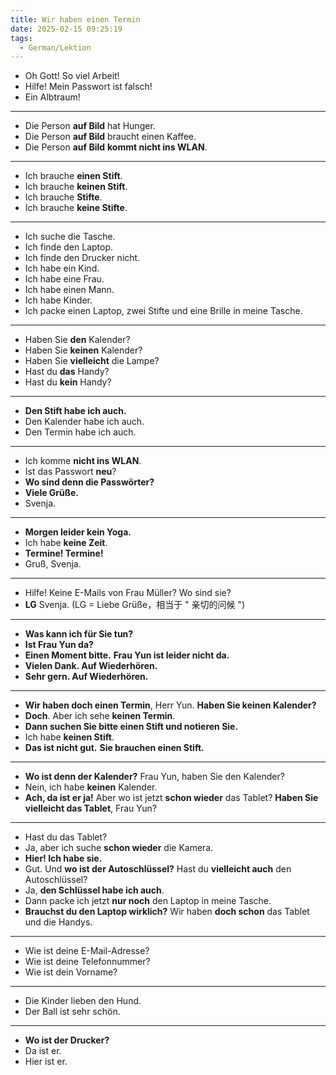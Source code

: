 ```yaml
---
title: Wir haben einen Termin
date: 2025-02-15 09:25:19
tags:
  - German/Lektion
---
```

- Oh Gott! So viel Arbeit!
- Hilfe! Mein Passwort ist falsch!
- Ein Albtraum!
---
- Die Person **auf Bild** hat Hunger.
- Die Person **auf Bild** braucht einen Kaffee.
- Die Person **auf Bild** **kommt nicht ins WLAN**.
---
- Ich brauche **einen Stift**.
- Ich brauche **keinen Stift**.
- Ich brauche **Stifte**.
- Ich brauche **keine Stifte**.
---
- Ich suche die Tasche.
- Ich finde den Laptop.
- Ich finde den Drucker nicht.
- Ich habe ein Kind.
- Ich habe eine Frau.
- Ich habe einen Mann.
- Ich habe Kinder.
- Ich packe einen Laptop, zwei Stifte und eine Brille in meine Tasche.
---
- Haben Sie **den** Kalender?
- Haben Sie **keinen** Kalender?
- Haben Sie **vielleicht** die Lampe?
- Hast du **das** Handy?
- Hast du **kein** Handy?
---
- **Den Stift habe ich auch.**
- Den Kalender habe ich auch.
- Den Termin habe ich auch.
---
- Ich komme **nicht ins WLAN**.
- Ist das Passwort **neu**?
- **Wo sind denn die Passwörter?**
- **Viele Grüße.**
- Svenja.
---
- **Morgen leider kein Yoga.**
- Ich habe **keine Zeit**.
- **Termine! Termine!**
- Gruß, Svenja.
---
- Hilfe! Keine E-Mails von Frau Müller? Wo sind sie?
- **LG** Svenja. (LG = Liebe Grüße，相当于 " 亲切的问候 ")
---
- **Was kann ich für Sie tun?**
- **Ist Frau Yun da?**
- **Einen Moment bitte.** **Frau Yun ist leider nicht da.**
- **Vielen Dank. Auf Wiederhören.**
- **Sehr gern. Auf Wiederhören.**
---
- **Wir haben doch einen Termin**, Herr Yun. **Haben Sie keinen Kalender?**
- **Doch**. Aber ich sehe **keinen Termin**.
- **Dann suchen Sie bitte einen Stift und notieren Sie.**
- Ich habe **keinen Stift**.
- **Das ist nicht gut.** **Sie brauchen einen Stift.**
---
- **Wo ist denn der Kalender?** Frau Yun, haben Sie den Kalender?
- Nein, ich habe **keinen** Kalender.
- **Ach, da ist er ja!** Aber wo ist jetzt **schon wieder** das Tablet? **Haben Sie vielleicht das Tablet**, Frau Yun?
---
- Hast du das Tablet?
- Ja, aber ich suche **schon wieder** die Kamera.
- **Hier! Ich habe sie.**
- Gut. Und **wo ist der Autoschlüssel?** Hast du **vielleicht auch** den Autoschlüssel?
- Ja, **den Schlüssel habe ich auch**.
- Dann packe ich jetzt **nur noch** den Laptop in meine Tasche.
- **Brauchst du den Laptop wirklich?** Wir haben **doch schon** das Tablet und die Handys.
---
- Wie ist deine E-Mail-Adresse?
- Wie ist deine Telefonnummer?
- Wie ist dein Vorname?
---
- Die Kinder lieben den Hund.
- Der Ball ist sehr schön.
---
- **Wo ist der Drucker?**
- Da ist er.
- Hier ist er.
